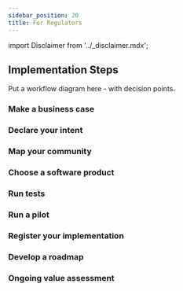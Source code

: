 ```yaml
---
sidebar_position: 20
title: For Regulators
---
```


import Disclaimer from '../\_disclaimer.mdx';

<Disclaimer />


## Implementation Steps

Put a workflow diagram here - with decision points.

### Make a business case


### Declare your intent


### Map your community


### Choose a software product


### Run tests


### Run a pilot


### Register your implementation


### Develop a roadmap


### Ongoing value assessment

